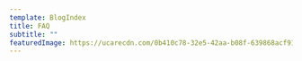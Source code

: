 ```yaml
---
template: BlogIndex
title: FAQ
subtitle: ""
featuredImage: https://ucarecdn.com/0b410c78-32e5-42aa-b08f-639868acf912/-/preview/-/enhance/75/
---
```

